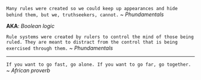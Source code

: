 ﻿`Many rules were created so we could keep up appearances and hide behind them, but we, truthseekers, cannot.` ~ _Phundamentals_

**AKA**: _Boolean logic_

`Rule systems were created by rulers to control the mind of those being ruled.
They are meant to distract from the control that is being exercised through them.` ~ _Phundamentals_

---

`If you want to go fast, go alone. If you want to go far, go together.` ~ _African proverb_
